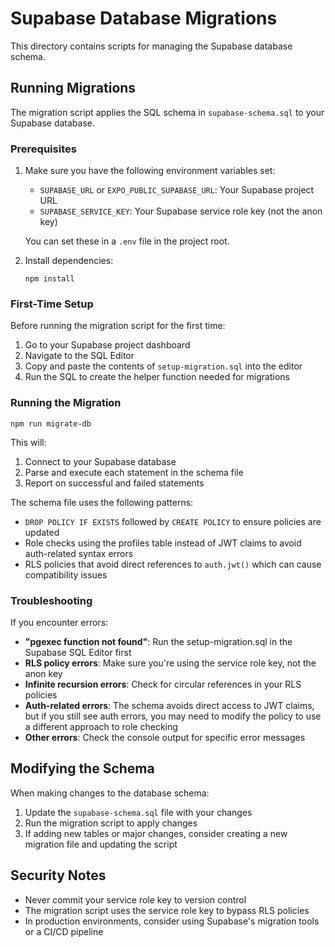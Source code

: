# Supabase Database Migrations

This directory contains scripts for managing the Supabase database schema.

## Running Migrations

The migration script applies the SQL schema in `supabase-schema.sql` to your Supabase database.

### Prerequisites

1. Make sure you have the following environment variables set:
   - `SUPABASE_URL` or `EXPO_PUBLIC_SUPABASE_URL`: Your Supabase project URL
   - `SUPABASE_SERVICE_KEY`: Your Supabase service role key (not the anon key)

   You can set these in a `.env` file in the project root.

2. Install dependencies:
   ```
   npm install
   ```

### First-Time Setup

Before running the migration script for the first time:

1. Go to your Supabase project dashboard
2. Navigate to the SQL Editor
3. Copy and paste the contents of `setup-migration.sql` into the editor
4. Run the SQL to create the helper function needed for migrations

### Running the Migration

```
npm run migrate-db
```

This will:
1. Connect to your Supabase database
2. Parse and execute each statement in the schema file
3. Report on successful and failed statements

The schema file uses the following patterns:
- `DROP POLICY IF EXISTS` followed by `CREATE POLICY` to ensure policies are updated
- Role checks using the profiles table instead of JWT claims to avoid auth-related syntax errors
- RLS policies that avoid direct references to `auth.jwt()` which can cause compatibility issues

### Troubleshooting

If you encounter errors:

- **"pgexec function not found"**: Run the setup-migration.sql in the Supabase SQL Editor first
- **RLS policy errors**: Make sure you're using the service role key, not the anon key
- **Infinite recursion errors**: Check for circular references in your RLS policies
- **Auth-related errors**: The schema avoids direct access to JWT claims, but if you still see auth errors, you may need to modify the policy to use a different approach to role checking
- **Other errors**: Check the console output for specific error messages

## Modifying the Schema

When making changes to the database schema:

1. Update the `supabase-schema.sql` file with your changes
2. Run the migration script to apply changes
3. If adding new tables or major changes, consider creating a new migration file and updating the script

## Security Notes

- Never commit your service role key to version control
- The migration script uses the service role key to bypass RLS policies
- In production environments, consider using Supabase's migration tools or a CI/CD pipeline 